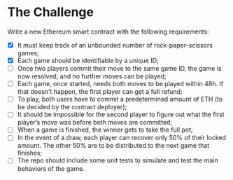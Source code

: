 # The Challenge

Write a new Ethereum smart contract with the following requirements:

- [x] It must keep track of an unbounded number of rock-paper-scissors
      games;
- [x] Each game should be identifiable by a unique ID;
- [ ] Once two players commit their move to the same game ID, the game
      is now resolved, and no further moves can be played;
- [ ] Each game, once started, needs both moves to be played within 48h.
      If that doesn’t happen, the first player can get a full refund;
- [ ] To play, both users have to commit a predetermined amount of ETH (to
      be decided by the contract deployer);
- [ ] It should be impossible for the second player to figure out what the
      first player’s move was before both moves are committed;
- [ ] When a game is finished, the winner gets to take the full pot;
- [ ] In the event of a draw, each player can recover only 50% of their
      locked amount. The other 50% are to be distributed to the next game
      that finishes;
- [ ] The repo should include some unit tests to simulate and test the main
      behaviors of the game.
